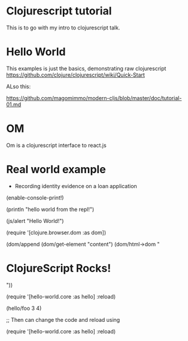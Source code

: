 # Clojurescript tutorial

This is to go with my intro to clojurescript talk.



# Hello World

This examples is just the basics, demonstrating raw clojurescript  https://github.com/clojure/clojurescript/wiki/Quick-Start

ALso this:

https://github.com/magomimmo/modern-cljs/blob/master/doc/tutorial-01.md



# OM

Om is a clojurescript interface to react.js

# Real world example

- Recording identity evidence on a loan application

(enable-console-print!)

(println "hello world from the repl!")

(js/alert "Hello World!")

(require '[clojure.browser.dom :as dom])

(dom/append (dom/get-element "content") (dom/html->dom "<h1>ClojureScript Rocks!</h1>"))


(require '[hello-world.core :as hello] :reload)

(hello/foo 3 4)

;; Then can change the code and reload using

(require '[hello-world.core :as hello] :reload)

